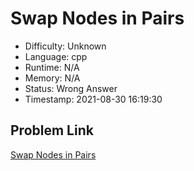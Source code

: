 # Swap Nodes in Pairs

- Difficulty: Unknown
- Language: cpp
- Runtime: N/A
- Memory: N/A
- Status: Wrong Answer
- Timestamp: 2021-08-30 16:19:30

## Problem Link
[Swap Nodes in Pairs](https://leetcode.com/problems/swap-nodes-in-pairs)

